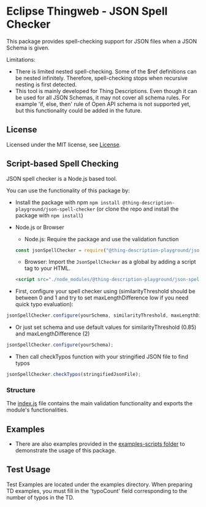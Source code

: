 # Eclipse Thingweb - JSON Spell Checker

This package provides spell-checking support for JSON files when a JSON Schema is given.

Limitations:

-   There is limited nested spell-checking. Some of the $ref definitions can be nested infinitely. Therefore, spell-checking stops when recursive nesting is first detected.
-   This tool is mainly developed for Thing Descriptions. Even though it can be used for all JSON Schemas, it may not cover all schema rules. For example 'if, else, then' rule of Open API schema is not supported yet, but this functionality could be added in the future.

## License

Licensed under the MIT license, see [License](../../LICENSE.md).

## Script-based Spell Checking

JSON spell checker is a Node.js based tool.

You can use the functionality of this package by:

-   Install the package with npm `npm install @thing-description-playground/json-spell-checker` (or clone the repo and install the package with `npm install`)
-   Node.js or Browser

    -   Node.js: Require the package and use the validation function

    ```javascript
    const jsonSpellChecker = require("@thing-description-playground/json-spell-checker");
    ```

    -   Browser: Import the `JsonSpellChecker` as a global by adding a script tag to your HTML.

    ```html
    <script src="./node_modules/@thing-description-playground/json-spell-checker/dist/web-bundle.min.js"></script>
    ```

-   First, configure your spell checker using (similarityThreshold should be between 0 and 1 and try to set maxLengthDifference low if you need quick typo evaluation):

```javascript
jsonSpellChecker.configure(yourSchema, similarityThreshold, maxLengthDifference);
```

-   Or just set schema and use default values for similarityThreshold (0.85) and maxLengthDifference (2)

```javascript
jsonSpellChecker.configure(yourSchema);
```

-   Then call checkTypos function with your stringified JSON file to find typos

```javascript
jsonSpellChecker.checkTypos(stringifiedJsonFile);
```

### Structure

The [index.js](./src/index.js) file contains the main validation functionality and exports the module's functionalities.

## Examples

-   There are also examples provided in the [examples-scripts folder](./examples/scripts/) to demonstrate the usage of this package.

## Test Usage

Test Examples are located under the examples directory.
When preparing TD examples, you must fill in the 'typoCount' field corresponding to the number of typos in the TD.
